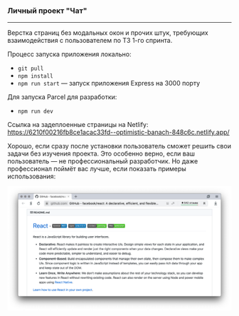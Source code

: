 ### Личный проект "Чат"

---

Верстка страниц без модальных окон и прочих штук, требующих взаимодействия с пользователем по ТЗ 1-го спринта.

Процесс запуска приложения локально:
- `git pull`
- `npm install`
- `npm run start` — запуск приложения Express на 3000 порту

Для запуска Parcel для разработки:
- `npm run dev`

Ссылка на задеплоенные страницы на Netlify:
https://6210f00216fb8ce1acac33fd--optimistic-banach-848c6c.netlify.app/

Хорошо, если сразу после установки пользователь сможет решить свои задачи без изучения проекта. Это особенно верно, если ваш пользователь — не профессиональный разработчик. Но даже профессионал поймёт вас лучше, если показать примеры использования:

![Ссылки](https://github.com/yandex-praktikum/mf.messenger.praktikum.yandex.images/blob/master/mf/link.png)